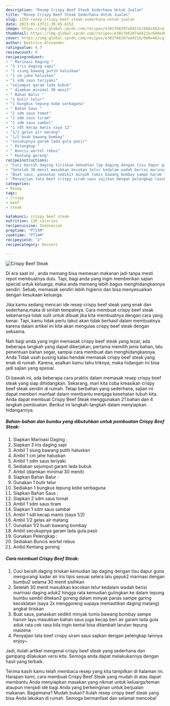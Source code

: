 ```yaml
---
description: "Resep Crispy Beef Steak Sederhana Untuk Jualan"
title: "Resep Crispy Beef Steak Sederhana Untuk Jualan"
slug: 1259-resep-crispy-beef-steak-sederhana-untuk-jualan
date: 2021-05-13T21:39:45.615Z
image: https://img-global.cpcdn.com/recipes/e381f66207a8421b/680x482cq70/crispy-beef-steak-foto-resep-utama.jpg
thumbnail: https://img-global.cpcdn.com/recipes/e381f66207a8421b/680x482cq70/crispy-beef-steak-foto-resep-utama.jpg
cover: https://img-global.cpcdn.com/recipes/e381f66207a8421b/680x482cq70/crispy-beef-steak-foto-resep-utama.jpg
author: Beatrice Alexander
ratingvalue: 4.7
reviewcount: 8
recipeingredient:
- " Marinasi Daging "
- "3 iris daging sapi"
- "1 siung bawang putih haluskan"
- "1 cm jahe haluskan"
- "1 sdm saus teriyaki"
- "sejumput garam lada bubuk"
- " diamkan minimal 30 menit"
- " Bahan Balur "
- "1 butir telur"
- "1 bungkus tepung kobe serbaguna"
- " Bahan Saus "
- "2 sdm saus tomat"
- "1 sdm saus tiram"
- "1 sdm saus sambal"
- "1 sdt kecap manis saya 12"
- "1/2 gelas air matang"
- "1/2 buah bawang bombay"
- "secukupnya garam lada gula pasir"
- " Pelengkap "
- " Buncis wortel rebus"
- " Kentang goreng"
recipeinstructions:
- "Cuci bersih daging tiriskan kemudian lap daging dengan tisu dapur guna mengurangi kadar air iris tipis sesuai selera lalu gepuk2 marinasi dengan bumbu2 selama 30 menit sisihkan"
- "Setelah 30 menit masukkan kocokan telur kedalam wadah berisi marinasi daging aduk2 hingga rata kemudian gulingkan ke dalam tepung bumbu sambil ditekan2 goreng dalam minyak panas sampe garing kecoklatan (saya 2x menggoreng supaya memastikan daging matang) angkat tiriskan"
- "Buat saus, panaskan sedikit minyak tumis bawang bombay sampe harum layu masukkan bahan saus juga kecap beri air garam lada gula aduk rata cek rasa bila ingin kental bisa ditambah larutan tepung maizena"
- "Penyajian tata beef crispy siram saus sajikan dengan pelengkap lainnya enjoy~"
categories:
- Resep
tags:
- crispy
- beef
- steak

katakunci: crispy beef steak 
nutrition: 136 calories
recipecuisine: Indonesian
preptime: "PT15M"
cooktime: "PT34M"
recipeyield: "2"
recipecategory: Dessert

---
```



![Crispy Beef Steak](https://img-global.cpcdn.com/recipes/e381f66207a8421b/680x482cq70/crispy-beef-steak-foto-resep-utama.jpg)

Di era  saat ini , anda memang bisa memesan makanan jadi tanpa mesti repot membuatnya dulu. Tapi, bagi anda yang ingin memberikan sajian special untuk keluarga, maka anda memang lebih bagus menghidangkannya sendiri. Sebab, memasak sendiri lebih higienis dan bisa menyesuaikan dengan kesukaan keluarga.

Jika kamu sedang mencari ide resep crispy beef steak yang enak dan sederhana,maka di sinilah tempatnya. Cara membuat crispy beef steak  sebenarnya tidak sulit untuk dibuat jika kita membuatnya dengan cara yang benar. Tapi, kamu tidak perlu takut akan tidak berhasil dalam membuatnya 
karena dalam artikel ini kita akan mengulas crispy beef steak dengan seksama.  



Nah bagi anda yang ingin memasak crispy beef steak yang lezat, ada beberapa langkah yang dapat dikerjakan, pertama memilih jenis bahan, lalu penentuan bahan segar, sampai cara membuat dan menghidangkannya. Anda Tidak usah pusing kalau hendak memasak crispy beef steak yang enak di rumah. Karena, asalkan kamu  tahu triknya, maka hidangan ini bisa jadi sajian yang spesial.

Di bawah ini, ada beberapa cara praktis  dalam memasak resep crispy beef steak yang siap dihidangkan. Sekarang, mari kita coba kreasikan crispy beef steak sendiri di rumah. Tetap berbahan yang sederhana, sajian ini dapat memberi manfaat dalam membantu menjaga kesehatan tubuh kita. Anda dapat membuat Crispy Beef Steak menggunakan 21 bahan dan 4 langkah pembuatan. Berikut ini langkah-langkah dalam menyiapkan hidangannya.

<!--inarticleads1-->

##### Bahan-bahan dan bumbu yang dibutuhkan untuk pembuatan Crispy Beef Steak:

1. Siapkan  Marinasi Daging :
1. Siapkan 3 iris daging sapi
1. Ambil 1 siung bawang putih haluskan
1. Ambil 1 cm jahe haluskan
1. Ambil 1 sdm saus teriyaki
1. Sediakan sejumput garam lada bubuk
1. Ambil  (diamkan minimal 30 menit)
1. Siapkan  Bahan Balur :
1. Gunakan 1 butir telur
1. Sediakan 1 bungkus tepung kobe serbaguna
1. Siapkan  Bahan Saus :
1. Siapkan 2 sdm saus tomat
1. Ambil 1 sdm saus tiram
1. Siapkan 1 sdm saus sambal
1. Ambil 1 sdt kecap manis (saya 1/2)
1. Ambil 1/2 gelas air matang
1. Gunakan 1/2 buah bawang bombay
1. Ambil secukupnya garam lada gula pasir
1. Gunakan  Pelengkap :
1. Sediakan  Buncis wortel rebus
1. Ambil  Kentang goreng




<!--inarticleads2-->

##### Cara membuat Crispy Beef Steak:

1. Cuci bersih daging tiriskan kemudian lap daging dengan tisu dapur guna mengurangi kadar air iris tipis sesuai selera lalu gepuk2 marinasi dengan bumbu2 selama 30 menit sisihkan
1. Setelah 30 menit masukkan kocokan telur kedalam wadah berisi marinasi daging aduk2 hingga rata kemudian gulingkan ke dalam tepung bumbu sambil ditekan2 goreng dalam minyak panas sampe garing kecoklatan (saya 2x menggoreng supaya memastikan daging matang) angkat tiriskan
1. Buat saus, panaskan sedikit minyak tumis bawang bombay sampe harum layu masukkan bahan saus juga kecap beri air garam lada gula aduk rata cek rasa bila ingin kental bisa ditambah larutan tepung maizena
1. Penyajian tata beef crispy siram saus sajikan dengan pelengkap lainnya enjoy~




Jadi, itulah artikel mengenai  crispy beef steak  yang sederhana dan gampang dilakukan versi kita. Semoga anda dapat melakukannya dengan hasil yang terbaik. 

Terima kasih kamu telah membaca resep yang kita tampilkan di halaman ini. Harapan kami, cara membuat  Crispy Beef Steak yang mudah di atas dapat membantu Anda menyiapkan masakan yang nikmat untuk keluarga/teman ataupun menjadi ide bagi Anda yang berkeinginan untuk berjualan makanan. Bagaimana? Mudah bukan? Itulah resep crispy beef steak yang bisa Anda lakukan di rumah. Semoga bermanfaat dan selamat mencoba!


